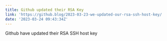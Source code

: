 ```yaml
---
title: Github updated their RSA Key
link: 'https://github.blog/2023-03-23-we-updated-our-rsa-ssh-host-key/'
date: '2023-03-24 09:43:34Z'
---
```


﻿Github have updated their RSA SSH host key
